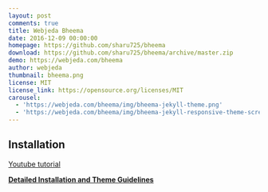 ```yaml
---
layout: post
comments: true
title: Webjeda Bheema
date: 2016-12-09 00:00:00
homepage: https://github.com/sharu725/bheema
download: https://github.com/sharu725/bheema/archive/master.zip
demo: https://webjeda.com/bheema
author: webjeda
thumbnail: bheema.png
license: MIT
license_link: https://opensource.org/licenses/MIT
carousel:
  - 'https://webjeda.com/bheema/img/bheema-jekyll-theme.png'
  - 'https://webjeda.com/bheema/img/bheema-jekyll-responsive-theme-screenshot.png'
---
```


## Installation

[Youtube tutorial](https://www.youtube.com/embed/T2nx6tj-ZH4)

[**Detailed Installation and Theme Guidelines**](https://blog.webjeda.com/jekyll-themes/)
